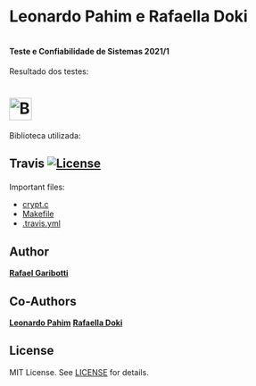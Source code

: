 <b><h4> Leonardo Pahim e Rafaella Doki
=
</h4>
<h4>
Teste e Confiabilidade de Sistemas 2021/1
</h4>
</b>

Resultado dos testes:

[<img alt="Build Status" src="https://www.travis-ci.com/leonardopahim/testes_travisci_tf.svg?branch=main" height="40">][travis-url]
=
Biblioteca utilizada:

<b><h2> Travis [![License][license-img]][license-url]
</h2></b>

Important files:
* [crypt.c](crypt.c)
* [Makefile](Makefile)
* [.travis.yml](.travis.yml)

Author
------
[**Rafael Garibotti**](https://br.linkedin.com/in/rafaelgaribotti)

Co-Authors
------
[**Leonardo Pahim**](https://br.linkedin.com/in/leonardopahim)
[**Rafaella Doki**](https://br.linkedin.com/in/rafaelladoki)

License
-------
MIT License. See [LICENSE](LICENSE) for details.

[main-url]: https://github.com/leonardopahim/testes_travisci_tf
[readme-url]: https://github.com/leonardopahim/testes_travisci_tf/blob/master/README.md
[license-url]: https://github.com/leonardopahim/testes_travisci_tf/blob/master/LICENSE
[license-img]: https://img.shields.io/github/license/rsp/travis-hello-modern-cpp.svg

[travis-url]: https://www.travis-ci.com/leonardopahim/testes_travisci_tf
[travis-img]: https://www.travis-ci.com/leonardopahim/testes_travisci_tf.svg?branch=master

[github-follow-url]: https://github.com/leonardopahim/